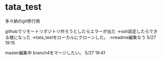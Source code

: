 # tata_test
多々納のgit修行用

githubでリモートリポジトリ作ろうとしたらエラーが出た
→ssh設定したらできる様になった
→tata_testをローカルにクローンした。
→readme編集なう
5/27 19:15

master編集中
branch4をマージしたい。
5/27 19:41
